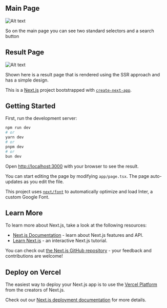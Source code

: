 ## Main Page

![Alt text](https://cdn.discordapp.com/attachments/891262578775457832/1279384402253709385/image.png?ex=66d43f13&is=66d2ed93&hm=88978ef8aa63c51969578de308e18e62ab55aefbead8b33e3d045cac239b32dc& 
"Optional title")

So on the main page you can see two standard selectors and a search button
## Result Page
![Alt text](https://cdn.discordapp.com/attachments/891262578775457832/1279384853871333406/image.png?ex=66d43f7e&is=66d2edfe&hm=b8c079eea2255d9b71771fac8140c597adda6ea774c6a4e090dc5c3294d04d36&
"Optional title")

Shown here is a result page that is rendered using the SSR approach and has a simple design.

This is a [Next.js](https://nextjs.org/) project bootstrapped with [`create-next-app`](https://github.com/vercel/next.js/tree/canary/packages/create-next-app).

## Getting Started

First, run the development server:

```bash
npm run dev
# or
yarn dev
# or
pnpm dev
# or
bun dev
```

Open [http://localhost:3000](http://localhost:3000) with your browser to see the result.

You can start editing the page by modifying `app/page.tsx`. The page auto-updates as you edit the file.

This project uses [`next/font`](https://nextjs.org/docs/basic-features/font-optimization) to automatically optimize and load Inter, a custom Google Font.

## Learn More

To learn more about Next.js, take a look at the following resources:

- [Next.js Documentation](https://nextjs.org/docs) - learn about Next.js features and API.
- [Learn Next.js](https://nextjs.org/learn) - an interactive Next.js tutorial.

You can check out [the Next.js GitHub repository](https://github.com/vercel/next.js/) - your feedback and contributions are welcome!

## Deploy on Vercel

The easiest way to deploy your Next.js app is to use the [Vercel Platform](https://vercel.com/new?utm_medium=default-template&filter=next.js&utm_source=create-next-app&utm_campaign=create-next-app-readme) from the creators of Next.js.

Check out our [Next.js deployment documentation](https://nextjs.org/docs/deployment) for more details.
